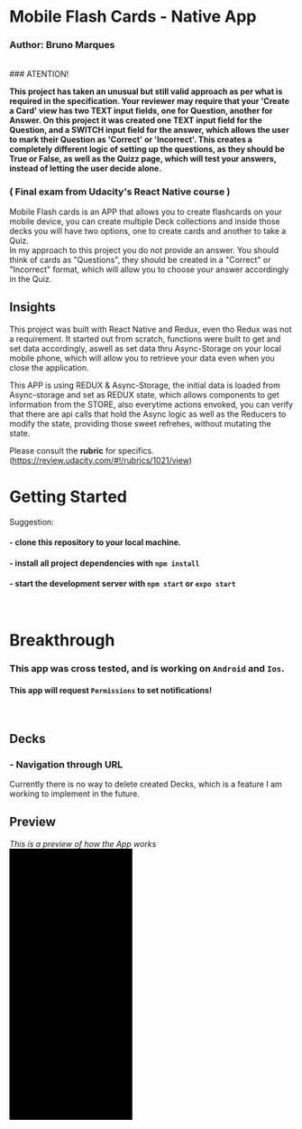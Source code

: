 # Mobile Flash Cards - Native App


### Author: Bruno Marques
<br />
### ATENTION! 

**This project has taken an unusual but still valid approach as per what is required in the specification. Your reviewer may require that your 'Create a Card' view has two TEXT input fields, one for Question, another for Answer.
On this project it was created one TEXT input field for the Question, and a SWITCH input field for the answer, which allows the user to mark their Question as 'Correct' or 'Incorrect'.
This creates a completely different logic of setting up the questions, as they should be True or False, as well as the Quizz page, which will test your answers, instead of letting the user decide alone.**
<br />

### ( Final exam from Udacity's React Native course )

Mobile Flash cards is an APP that allows you to create flashcards on your mobile device, you can create multiple Deck collections and inside those decks you will have two options, one to create cards and another to take a Quiz.
<br />
In my approach to this project you do not provide an answer. You should think of cards as "Questions", they should be created in a "Correct" or "Incorrect" format, which will allow you to choose your answer accordingly in the Quiz.
<br />

## Insights 
This project was built with React Native and Redux, even tho Redux was not a requirement. It started out from scratch, functions were built to get and set data accordingly, aswell as set data thru Async-Storage on your local mobile phone, which will allow you to retrieve your data even when you close the application.
<br />

This APP is using REDUX & Async-Storage, the initial data is loaded from Async-storage and set as REDUX state, which allows components to get information from the STORE, also everytime actions envoked, you can verify that there are api calls that hold the Async logic as well as the Reducers to modify the state, providing those sweet refrehes, without mutating the state.


Please consult the **rubric** for specifics. (https://review.udacity.com/#!/rubrics/1021/view)
  
# Getting Started  
Suggestion:
#### - clone this repository to your local machine.
#### - install all project dependencies with `npm install`
#### - start the development server with `npm start` or `expo start`
<br />

# Breakthrough

### This app was cross tested, and is working on `Android` and `Ios`.
#### This app will request `Permissions` to set notifications!
<br />

## Decks
###  - Navigation through URL 
Currently there is no way to delete created Decks, which is a feature I am working to implement in the future.

## Preview
*This is a preview of how the App works*<Br/>
![Gif animation LogIn](./readmeImg/mobileApp.gif)

